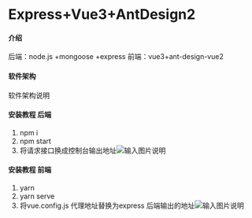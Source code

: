 # Express+Vue3+AntDesign2

#### 介绍
后端：node.js +mongoose +express
前端：vue3+ant-design-vue2

#### 软件架构
软件架构说明


#### 安装教程 后端

1.  npm i
2.  npm start
3. 将请求接口换成控制台输出地址![输入图片说明](https://images.gitee.com/uploads/images/2021/0716/111807_c2945dc1_5452088.png "屏幕截图.png")


#### 安装教程 前端

1.  yarn
2.  yarn serve
3.  将vue.config.js 代理地址替换为express 后端输出的地址![输入图片说明](https://images.gitee.com/uploads/images/2021/0716/112510_b6a3dcf2_5452088.png "屏幕截图.png")





